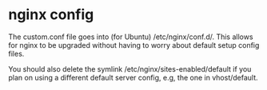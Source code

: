 nginx config
============

The custom.conf file goes into (for Ubuntu) /etc/nginx/conf.d/. This allows for nginx to be upgraded without having to worry about default setup config files.

You should also delete the symlink /etc/nginx/sites-enabled/default if you plan on using a different default server config, e.g, the one in vhost/default.
